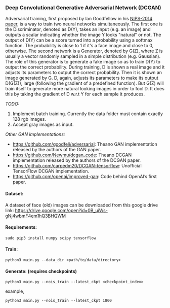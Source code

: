 ### Deep Convolutional Generative Adversarial Network (DCGAN)

Adversarial training, first proposed by Ian Goodfellow in his [NIPS-2014 paper](https://arxiv.org/abs/1406.2661), is a way to train two neural networks simultaneously. The first one is the Discriminator, denoted as D(Y), takes an input (e.g. an image) and outputs a scalar indicating whether the image Y looks "natural" or not. The output of D(Y) can be a score turned into a probability using a softmax function. The probability is close to 1 if it's a face image and close to 0, otherwise. The second network is a Generator, denoted by G(Z), where Z is usually a vector randomly sampled in a simple distribution (e.g. Gaussian). The role of this generator is to generate a fake image so as to train D(Y) to output the correct probability. During training, D is shown a real image and it adjusts its parameters to output the correct probability. Then it is shown an image generated by G. D, again, adjusts its parameters to make its output D(G(Z)), large (following the gradient of a predefined function). But G(Z) will train itself to generate more natural looking images in order to fool D. It does this by taking the gradient of D w.r.t Y for each sample it produces.

*TODO:*
1. Implement batch training. Currently the data folder must contain exactly 128 rgb images.
2. Accept gray images as input.

*Other GAN implementations:*

- https://github.com/goodfeli/adversarial: Theano GAN implementation released by the authors of the GAN paper.
- https://github.com/Newmu/dcgan_code: Theano DCGAN implementation released by the authors of the DCGAN paper.
- https://github.com/carpedm20/DCGAN-tensorflow: Unofficial TensorFlow DCGAN implementation.
- https://github.com/openai/improved-gan: Code behind OpenAI’s first paper.

#### Dataset:

A dataset of face (old) images can be downloaded from this google drive link: https://drive.google.com/open?id=0B_uiWs-gNj4wbmF4em1hQ3BHQWM

#### Requirements:

```
sudo pip3 install numpy scipy tensorflow
```

#### Train:

```
python3 main.py --data_dir <path/to/data/directory>
```

#### Generate: (requires checkpoints)

```
python3 main.py --nois_train --latest_ckpt <checkpoint_index>
```

example,

```
python3 main.py --nois_train --latest_ckpt 1800
```
